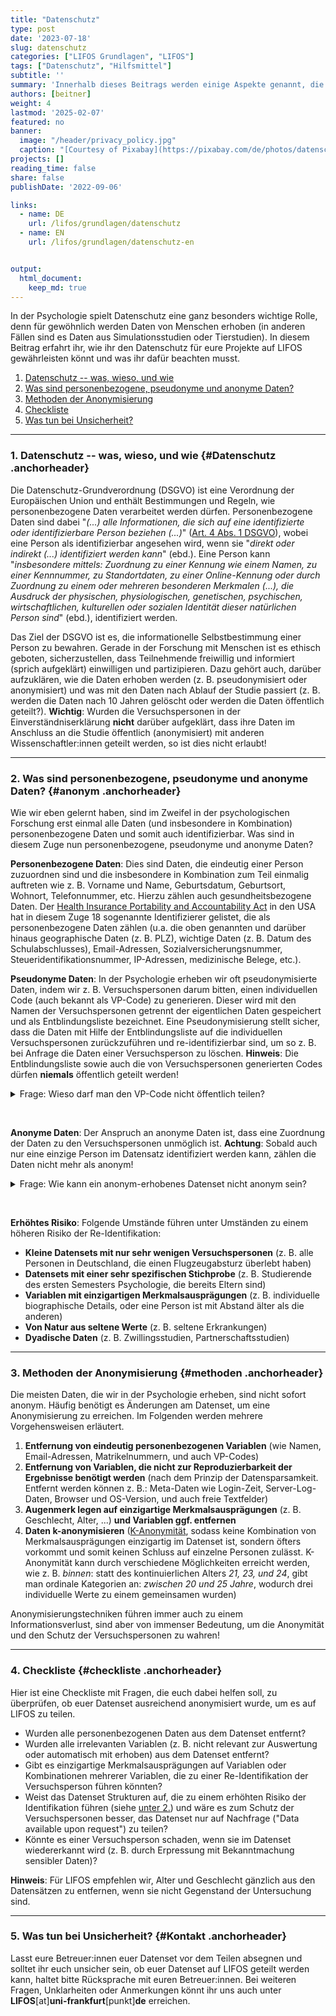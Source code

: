```yaml
---
title: "Datenschutz" 
type: post
date: '2023-07-18' 
slug: datenschutz
categories: ["LIFOS Grundlagen", "LIFOS"] 
tags: ["Datenschutz", "Hilfsmittel"] 
subtitle: ''
summary: 'Innerhalb dieses Beitrags werden einige Aspekte genannt, die zu beachten sind, wenn es darum geht den nötigen Datenschutzrahmen zu gewährleisten, den eure Projekte auf LIFOS benötigen, um rechtliche und ethische Integrität zu wahren. Dabei wird sich unter anderem auf die DSGVO bezogen und eine Checkliste der Dinge gegeben, um eine zufriedenstellende Anonymisierung eher zu gewähren.' 
authors: [beitner] 
weight: 4
lastmod: '2025-02-07'
featured: no
banner:
  image: "/header/privacy_policy.jpg"
  caption: "[Courtesy of Pixabay](https://pixabay.com/de/photos/datenschutz-datenschutzerkl%C3%A4rung-5243225/)"
projects: []
reading_time: false
share: false
publishDate: '2022-09-06'

links:
  - name: DE
    url: /lifos/grundlagen/datenschutz
  - name: EN
    url: /lifos/grundlagen/datenschutz-en


output:
  html_document:
    keep_md: true
---
```


In der Psychologie spielt Datenschutz eine ganz besonders wichtige Rolle, denn für gewöhnlich werden Daten von Menschen erhoben (in anderen Fällen sind es Daten aus Simulationsstudien oder Tierstudien). In diesem Beitrag erfahrt ihr, wie ihr den Datenschutz für eure Projekte auf LIFOS gewährleisten könnt und was ihr dafür beachten musst.

1. [Datenschutz -- was, wieso, und wie](#Datenschutz)
2. [Was sind personenbezogene, pseudonyme und anonyme Daten?](#anonym)
3. [Methoden der Anonymisierung](#methoden)
4. [Checkliste](#checkliste)
5. [Was tun bei Unsicherheit?](#Kontakt)


***

### 1. Datenschutz -- was, wieso, und wie {#Datenschutz .anchorheader}

Die Datenschutz-Grundverordnung (DSGVO) ist eine Verordnung der Europäischen Union und enthält Bestimmungen und Regeln, wie personenbezogene Daten verarbeitet werden dürfen. Personenbezogene Daten sind dabei "*(...) alle Informationen, die sich auf eine identifizierte oder identifizierbare Person beziehen (...)*" ([Art. 4 Abs. 1 DSGVO](https://dsgvo-gesetz.de/art-4-dsgvo/)), wobei eine Person als identifizierbar angesehen wird, wenn sie "*direkt oder indirekt (...) identifiziert werden kann*" (ebd.). Eine Person kann "*insbesondere mittels: Zuordnung zu einer Kennung wie einem Namen, zu einer Kennnummer, zu Standortdaten, zu einer Online-Kennung oder durch Zuordnung zu einem oder mehreren besonderen Merkmalen (...), die Ausdruck der physischen, physiologischen, genetischen, psychischen, wirtschaftlichen, kulturellen oder sozialen Identität dieser natürlichen Person sind*" (ebd.), identifiziert werden. 

Das Ziel der DSGVO ist es, die informationelle Selbstbestimmung einer Person zu bewahren. Gerade in der Forschung mit Menschen ist es ethisch geboten, sicherzustellen, dass Teilnehmende freiwillig und informiert (sprich aufgeklärt) einwilligen und partizipieren. Dazu gehört auch, darüber aufzuklären, wie die Daten erhoben werden (z. B. pseudonymisiert oder anonymisiert) und was mit den Daten nach Ablauf der Studie passiert (z. B. werden die Daten nach 10 Jahren gelöscht oder werden die Daten öffentlich geteilt?). **Wichtig**: Wurden die Versuchspersonen in der Einverständniserklärung **nicht** darüber aufgeklärt, dass ihre Daten im Anschluss an die Studie öffentlich (anonymisiert) mit anderen Wissenschaftler:innen geteilt werden, so ist dies nicht erlaubt!

***

### 2. Was sind personenbezogene, pseudonyme und anonyme Daten? {#anonym .anchorheader}

Wie wir eben gelernt haben, sind im Zweifel in der psychologischen Forschung erst einmal alle Daten (und insbesondere in Kombination) personenbezogene Daten und somit auch identifizierbar. Was sind in diesem Zuge nun personenbezogene, pseudonyme und anonyme Daten? 

**Personenbezogene Daten**: Dies sind Daten, die eindeutig einer Person zuzuordnen sind und die insbesondere in Kombination zum Teil einmalig auftreten wie z. B. Vorname und Name, Geburtsdatum, Geburtsort, Wohnort, Telefonnummer, etc. Hierzu zählen auch gesundheitsbezogene Daten. Der [Health Insurance Portability and Accountability Act](https://www.govinfo.gov/app/details/CRPT-104hrpt736/CRPT-104hrpt736/summary) in den USA hat in diesem Zuge 18 sogenannte Identifizierer gelistet, die als personenbezogene Daten zählen (u.a. die oben genannten und darüber hinaus geographische Daten (z. B. PLZ), wichtige Daten (z. B. Datum des Schulabschlusses), Email-Adressen, Sozialversicherungsnummer, Steueridentifikationsnummer, IP-Adressen, medizinische Belege, etc.).

**Pseudonyme Daten**: In der Psychologie erheben wir oft pseudonymisierte Daten, indem wir z. B. Versuchspersonen darum bitten, einen individuellen Code (auch bekannt als VP-Code) zu generieren. Dieser wird mit den Namen der Versuchspersonen getrennt der eigentlichen Daten gespeichert und als Entblindungsliste bezeichnet. Eine Pseudonymisierung stellt sicher, dass die Daten mit Hilfe der Entblindungsliste auf die individuellen Versuchspersonen zurückzuführen und re-identifizierbar sind, um so z. B. bei Anfrage die Daten einer Versuchsperson zu löschen. **Hinweis**: Die Entblindungsliste sowie auch die von Versuchspersonen generierten Codes dürfen **niemals** öffentlich geteilt werden!

<details><summary>Frage: Wieso darf man den VP-Code nicht öffentlich teilen?</summary> 
Szenario: Mein Partner und ich nehmen beide an der Studie teil. Weil über mehrere Messzeitpunkte erhoben wird, muss jede Versuchsperson einen individuellen Code erstellen. Selbst wenn die Anleitung zur Generierung des VP-Codes nicht geteilt wird, weiß ich, wie mein Code zustande kam. Darüber hinaus kenne ich meinen Partner gut genug, sodass ich ebenso in der Lage wäre, seinen VP-Code zu generieren. Dementsprechend kann ich ihn auch in der Liste re-identifizieren. Ergo ist die Anonymität nicht gewährleistet! Wird der VP-Code nicht geteilt, kann ich meinen Partner schon schwieriger oder idealerweise gar nicht re-identifizieren.
</details>

&nbsp;

**Anonyme Daten**: Der Anspruch an anonyme Daten ist, dass eine Zuordnung der Daten zu den Versuchspersonen unmöglich ist. **Achtung**: Sobald auch nur eine einzige Person im Datensatz identifiziert werden kann, zählen die Daten nicht mehr als anonym!
  
  
<details><summary>Frage: Wie kann ein anonym-erhobenes Datenset nicht anonym sein?</summary> 
Szenario: In eurer Studienkohorte wird eine Untersuchung zu den Big 5 Persönlichkeitsmerkmalen durchgeführt. Darüber hinaus werden auch euer Geschlecht und Alter erfasst. Diejenigen, die die Untersuchung durchführen, erhalten keine Information darüber, wer die Umfrage ausfüllt, außer die eben aufgeführten Informationen. Nun gibt es in eurer Kohorte aber nicht nur Frauen und Männer zwischen 18 und 25 Jahren, sondern vielleicht auch eine non-binäre Person, eine Frau im Alter von 41 Jahren und ein Mann im Alter von 50 Jahren. Sobald man diese Studierenden kennt, wird man sie auch im Datensatz erkennen und der Datensatz gilt nicht mehr als anonym. Anders wäre es, wenn die Umfrage z. B. in ganz Deutschland gelaufen wäre. Alter und Geschlecht reichen dann nicht mehr zwingend aus, um die Personen identifizieren zu können. Was an diesem Beispiel deutlich wird, ist, dass potentiell jedes Merkmal oder Kombination von Merkmalen eine Person identifizierbar machen könnte.
</details>

&nbsp;

**Erhöhtes Risiko**: Folgende Umstände führen unter Umständen zu einem höheren Risiko der Re-Identifikation:

- **Kleine Datensets mit nur sehr wenigen Versuchspersonen** (z. B. alle Personen in Deutschland, die einen Flugzeugabsturz überlebt haben)
- **Datensets mit einer sehr spezifischen Stichprobe** (z. B. Studierende des ersten Semesters Psychologie, die bereits Eltern sind)
- **Variablen mit einzigartigen Merkmalsausprägungen** (z. B. individuelle biographische Details, oder eine Person ist mit Abstand älter als die anderen)
- **Von Natur aus seltene Werte** (z. B. seltene Erkrankungen)
- **Dyadische Daten** (z. B. Zwillingsstudien, Partnerschaftsstudien)

***

### 3. Methoden der Anonymisierung {#methoden .anchorheader}

Die meisten Daten, die wir in der Psychologie erheben, sind nicht sofort anonym. Häufig benötigt es Änderungen am Datenset, um eine Anonymisierung zu erreichen. Im Folgenden werden mehrere Vorgehensweisen erläutert. 

1. **Entfernung von eindeutig personenbezogenen Variablen** (wie Namen, Email-Adressen, Matrikelnummern, und auch VP-Codes)
2. **Entfernung von Variablen, die nicht zur Reproduzierbarkeit der Ergebnisse benötigt werden** (nach dem Prinzip der Datensparsamkeit. Entfernt werden können z. B.: Meta-Daten wie Login-Zeit, Server-Log-Daten, Browser und OS-Version, und auch freie Textfelder)
3. **Augenmerk legen auf einzigartige Merkmalsausprägungen** (z. B. Geschlecht, Alter, ...) **und Variablen ggf. entfernen**
4. **Daten k-anonymisieren** ([K-Anonymität](https://de.wikipedia.org/wiki/K-Anonymit%C3%A4t), sodass keine Kombination von Merkmalsausprägungen einzigartig im Datenset ist, sondern öfters vorkommt und somit keinen Schluss auf einzelne Personen zulässt. K-Anonymität kann durch verschiedene Möglichkeiten erreicht werden, wie z. B. *binnen*: statt des kontinuierlichen Alters *21, 23, und 24*, gibt man ordinale Kategorien an: *zwischen 20 und 25 Jahre*, wodurch drei individuelle Werte zu einem gemeinsamen wurden)

Anonymisierungstechniken führen immer auch zu einem Informationsverlust, sind aber von immenser Bedeutung, um die Anonymität und den Schutz der Versuchspersonen zu wahren!

***

### 4. Checkliste {#checkliste .anchorheader}

Hier ist eine Checkliste mit Fragen, die euch dabei helfen soll, zu überprüfen, ob euer Datenset ausreichend anonymisiert wurde, um es auf LIFOS zu teilen.

- Wurden alle personenbezogenen Daten aus dem Datenset entfernt?
- Wurden alle irrelevanten Variablen (z. B. nicht relevant zur Auswertung oder automatisch mit erhoben) aus dem Datenset entfernt? 
- Gibt es einzigartige Merkmalsausprägungen auf Variablen oder Kombinationen mehrerer Variablen, die zu einer Re-Identifikation der Versuchsperson führen könnten?
- Weist das Datenset Strukturen auf, die zu einem erhöhten Risiko der Identifikation führen (siehe [unter 2.](#anonym)) und wäre es zum Schutz der Versuchspersonen besser, das Datenset nur auf Nachfrage ("Data available upon request") zu teilen?
- Könnte es einer Versuchsperson schaden, wenn sie im Datenset wiedererkannt wird (z. B. durch Erpressung mit Bekanntmachung sensibler Daten)?

**Hinweis**: Für LIFOS empfehlen wir, Alter und Geschlecht gänzlich aus den Datensätzen zu entfernen, wenn sie nicht Gegenstand der Untersuchung sind. 


***

### 5. Was tun bei Unsicherheit? {#Kontakt .anchorheader}

Lasst eure Betreuer:innen euer Datenset vor dem Teilen absegnen und solltet ihr euch unsicher sein, ob euer Datenset auf LIFOS geteilt werden kann, haltet bitte Rücksprache mit euren Betreuer:innen. Bei weiteren Fragen, Unklarheiten oder Anmerkungen könnt ihr uns auch unter **LIFOS**[at]**uni-frankfurt**[punkt]**de** erreichen.

